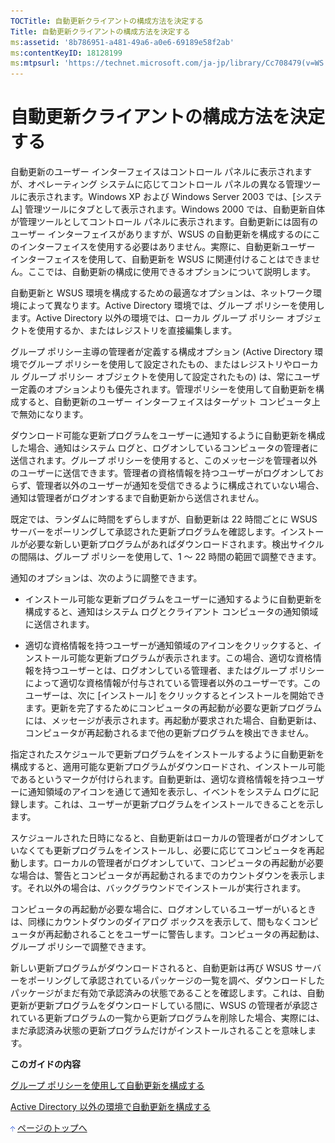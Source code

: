 ```yaml
---
TOCTitle: 自動更新クライアントの構成方法を決定する
Title: 自動更新クライアントの構成方法を決定する
ms:assetid: '8b786951-a481-49a6-a0e6-69189e58f2ab'
ms:contentKeyID: 18128199
ms:mtpsurl: 'https://technet.microsoft.com/ja-jp/library/Cc708479(v=WS.10)'
---
```


自動更新クライアントの構成方法を決定する
========================================

自動更新のユーザー インターフェイスはコントロール パネルに表示されますが、オペレーティング システムに応じてコントロール パネルの異なる管理ツールに表示されます。Windows XP および Windows Server 2003 では、\[システム\] 管理ツールにタブとして表示されます。Windows 2000 では、自動更新自体が管理ツールとしてコントロール パネルに表示されます。自動更新には固有のユーザー インターフェイスがありますが、WSUS の自動更新を構成するのにこのインターフェイスを使用する必要はありません。実際に、自動更新ユーザー インターフェイスを使用して、自動更新を WSUS に関連付けることはできません。ここでは、自動更新の構成に使用できるオプションについて説明します。

自動更新と WSUS 環境を構成するための最適なオプションは、ネットワーク環境によって異なります。Active Directory 環境では、グループ ポリシーを使用します。Active Directory 以外の環境では、ローカル グループ ポリシー オブジェクトを使用するか、またはレジストリを直接編集します。

グループ ポリシー主導の管理者が定義する構成オプション (Active Directory 環境でグループ ポリシーを使用して設定されたもの、またはレジストリやローカル グループ ポリシー オブジェクトを使用して設定されたもの) は、常にユーザー定義のオプションよりも優先されます。管理ポリシーを使用して自動更新を構成すると、自動更新のユーザー インターフェイスはターゲット コンピュータ上で無効になります。

ダウンロード可能な更新プログラムをユーザーに通知するように自動更新を構成した場合、通知はシステム ログと、ログオンしているコンピュータの管理者に送信されます。グループ ポリシーを使用すると、このメッセージを管理者以外のユーザーに送信できます。管理者の資格情報を持つユーザーがログオンしておらず、管理者以外のユーザーが通知を受信できるように構成されていない場合、通知は管理者がログオンするまで自動更新から送信されません。

既定では、ランダムに時間をずらしますが、自動更新は 22 時間ごとに WSUS サーバーをポーリングして承認された更新プログラムを確認します。インストールが必要な新しい更新プログラムがあればダウンロードされます。検出サイクルの間隔は、グループ ポリシーを使用して、1 ～ 22 時間の範囲で調整できます。

通知のオプションは、次のように調整できます。

-   インストール可能な更新プログラムをユーザーに通知するように自動更新を構成すると、通知はシステム ログとクライアント コンピュータの通知領域に送信されます。

-   適切な資格情報を持つユーザーが通知領域のアイコンをクリックすると、インストール可能な更新プログラムが表示されます。この場合、適切な資格情報を持つユーザーとは、ログオンしている管理者、またはグループ ポリシーによって適切な資格情報が付与されている管理者以外のユーザーです。このユーザーは、次に \[インストール\] をクリックするとインストールを開始できます。更新を完了するためにコンピュータの再起動が必要な更新プログラムには、メッセージが表示されます。再起動が要求された場合、自動更新は、コンピュータが再起動されるまで他の更新プログラムを検出できません。

指定されたスケジュールで更新プログラムをインストールするように自動更新を構成すると、適用可能な更新プログラムがダウンロードされ、インストール可能であるというマークが付けられます。自動更新は、適切な資格情報を持つユーザーに通知領域のアイコンを通じて通知を表示し、イベントをシステム ログに記録します。これは、ユーザーが更新プログラムをインストールできることを示します。

スケジュールされた日時になると、自動更新はローカルの管理者がログオンしていなくても更新プログラムをインストールし、必要に応じてコンピュータを再起動します。ローカルの管理者がログオンしていて、コンピュータの再起動が必要な場合は、警告とコンピュータが再起動されるまでのカウントダウンを表示します。それ以外の場合は、バックグラウンドでインストールが実行されます。

コンピュータの再起動が必要な場合に、ログオンしているユーザーがいるときは、同様にカウントダウンのダイアログ ボックスを表示して、間もなくコンピュータが再起動されることをユーザーに警告します。コンピュータの再起動は、グループ ポリシーで調整できます。

新しい更新プログラムがダウンロードされると、自動更新は再び WSUS サーバーをポーリングして承認されているパッケージの一覧を調べ、ダウンロードしたパッケージがまだ有効で承認済みの状態であることを確認します。これは、自動更新が更新プログラムをダウンロードしている間に、WSUS の管理者が承認されている更新プログラムの一覧から更新プログラムを削除した場合、実際には、まだ承認済み状態の更新プログラムだけがインストールされることを意味します。

**このガイドの内容**

[グループ ポリシーを使用して自動更新を構成する](https://www.microsoft.com/japan/technet/windowsserver/2003/library/wsus/wsusdeploymentguidetc/51c8a814-6665-4d50-a0d8-2ae27e69ca7c.mspx)

[Active Directory 以外の環境で自動更新を構成する](https://www.microsoft.com/japan/technet/windowsserver/2003/library/wsus/wsusdeploymentguidetc/75ee9da8-0ffd-400c-b722-aeafdb68ceb3.mspx)

![](images/Cc708479.arrow_px_up(ja-jp,WS.10).gif) [ページのトップへ](#ctl00_rs1_eb1_panel1)
